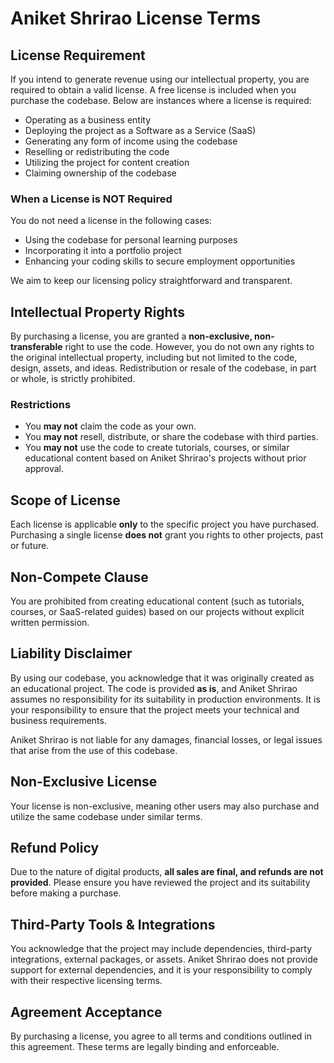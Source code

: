 # Aniket Shrirao License Terms

## License Requirement
If you intend to generate revenue using our intellectual property, you are required to obtain a valid license. A free license is included when you purchase the codebase. Below are instances where a license is required:

- Operating as a business entity
- Deploying the project as a Software as a Service (SaaS)
- Generating any form of income using the codebase
- Reselling or redistributing the code
- Utilizing the project for content creation
- Claiming ownership of the codebase

### When a License is NOT Required
You do not need a license in the following cases:

- Using the codebase for personal learning purposes
- Incorporating it into a portfolio project
- Enhancing your coding skills to secure employment opportunities

We aim to keep our licensing policy straightforward and transparent.

## Intellectual Property Rights
By purchasing a license, you are granted a **non-exclusive, non-transferable** right to use the code. However, you do not own any rights to the original intellectual property, including but not limited to the code, design, assets, and ideas. Redistribution or resale of the codebase, in part or whole, is strictly prohibited.

### Restrictions
- You **may not** claim the code as your own.
- You **may not** resell, distribute, or share the codebase with third parties.
- You **may not** use the code to create tutorials, courses, or similar educational content based on Aniket Shrirao's projects without prior approval.

## Scope of License
Each license is applicable **only** to the specific project you have purchased. Purchasing a single license **does not** grant you rights to other projects, past or future.

## Non-Compete Clause
You are prohibited from creating educational content (such as tutorials, courses, or SaaS-related guides) based on our projects without explicit written permission.

## Liability Disclaimer
By using our codebase, you acknowledge that it was originally created as an educational project. The code is provided **as is**, and Aniket Shrirao assumes no responsibility for its suitability in production environments. It is your responsibility to ensure that the project meets your technical and business requirements.

Aniket Shrirao is not liable for any damages, financial losses, or legal issues that arise from the use of this codebase.

## Non-Exclusive License
Your license is non-exclusive, meaning other users may also purchase and utilize the same codebase under similar terms.

## Refund Policy
Due to the nature of digital products, **all sales are final, and refunds are not provided**. Please ensure you have reviewed the project and its suitability before making a purchase.

## Third-Party Tools & Integrations
You acknowledge that the project may include dependencies, third-party integrations, external packages, or assets. Aniket Shrirao does not provide support for external dependencies, and it is your responsibility to comply with their respective licensing terms.

## Agreement Acceptance
By purchasing a license, you agree to all terms and conditions outlined in this agreement. These terms are legally binding and enforceable.
